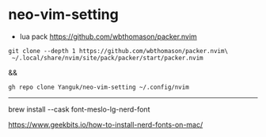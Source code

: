 # neo-vim-setting

- lua pack
https://github.com/wbthomason/packer.nvim

```
git clone --depth 1 https://github.com/wbthomason/packer.nvim\
 ~/.local/share/nvim/site/pack/packer/start/packer.nvim
```

&&

```
gh repo clone Yanguk/neo-vim-setting ~/.config/nvim
```
---

brew install --cask font-meslo-lg-nerd-font

https://www.geekbits.io/how-to-install-nerd-fonts-on-mac/


